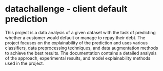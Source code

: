 # datachallenge - client default prediction 
This project is a data analysis of a given dataset with the task of predicting whether a customer would default or manage to repay their debt. The project focuses on the explainability of the prediction and uses various classifiers, data preprocessing techniques, and data augmentation methods to achieve the best results. The documentation contains a detailed analysis of the approach, experimental results, and model explainability methods used in the project.

